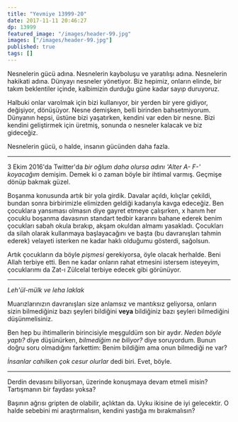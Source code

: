 ```yaml
---
title: "Yevmiye 13999-20"
date: 2017-11-11 20:46:27
dp: 13999
featured_image: "/images/header-99.jpg"
images: ["/images/header-99.jpg"]
published: true
tags: []
---
```





Nesnelerin gücü adına. Nesnelerin kayboluşu ve yaratılışı adına. Nesnelerin
hakikati adına. Dünyayı nesneler yönetiyor. Biz hepimiz, onların elinde, bir
takım beklentiler içinde, kalbimizin durduğu güne kadar sayıp duruyoruz. 

Halbuki onlar varolmak için bizi kullanıyor, bir yerden bir yere gidiyor,
değişiyor, dönüşüyor. Nesne demişken, belli birinden bahsetmiyorum. Dünyanın
hepsi, üstüne bizi yaşatırken, kendini var eden bir nesne. Bizi kendini
geliştirmek için üretmiş, sonunda o nesneler kalacak ve biz gideceğiz.

Nesnelerin gücü, o halde, insanın gücünden daha fazla. 

---------

3 Ekim 2016'da Twitter'da *bir oğlum daha olursa adını 'Alter A- F-'
koyacağım* demişim. Demek ki o zaman böyle bir ihtimal varmış. Geçmişe dönüp
bakmak güzel.

Boşanma konusunda artık bir yola girdik. Davalar açıldı, kılıçlar çekildi,
bundan sonra birbirimizle elimizden geldiği kadarıyla kavga edeceğiz. Ben
çocuklara yansıması olmasın diye gayret etmeye çalışırken, x hanım her çocuklu
boşanma davasının standart tedbir kararını bahane ederek benim çocukları sabah
okula bırakıp, akşam okuldan almamı yasakladı. Çocukları da silah olarak
kullanmaya başlayacağını ve başta (bu davranışları tahmin ederek) velayeti isterken
ne kadar haklı olduğumu gösterdi, sağolsun.

Artık çocukların da böyle *pişmesi* gerekiyorsa, öyle olacak herhalde. Beni
Allah terbiye etti. Ben ne kadar onların rahat etmesini istersem isteyeyim,
çocuklarımı da Zat-ı Zülcelal terbiye edecek gibi görünüyor. 

-----

*Leh'ül-mülk ve leha laklak* 

Muarızlarınızın davranışları size anlamsız ve mantıksız geliyorsa, onların sizin
bilmediğiniz bazı şeyleri bildiğini **veya** bildiğiniz bazı şeyleri bilmediğini
düşünmelisiniz. 

Ben hep bu ihtimallerin birincisiyle meşguldüm son bir aydır. *Neden böyle
yaptı?* diye düşünürken, *bilmediğim ne biliyor?* diye soruyordum. Bunun doğru
soru olmadığını farkettim: Benim bildiğim ama onun bilmediği ne var? 

*İnsanlar cahilken çok cesur olurlar* dedi biri. Evet, böyle. 

-------

Derdin devasını biliyorsan, üzerinde konuşmaya devam etmeli misin? Tartışmanın
bir faydası yoksa?

Başının ağrısı gripten de olabilir, açlıktan da. Uyku ikisine de iyi gelecektir.
O halde sebebini mi araştırmalısın, kendini yastığa mı bırakmalısın?


